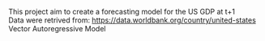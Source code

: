 This project aim to create a forecasting model for the US GDP at t+1 \
Data were retrived from: https://data.worldbank.org/country/united-states \
Vector Autoregressive Model
